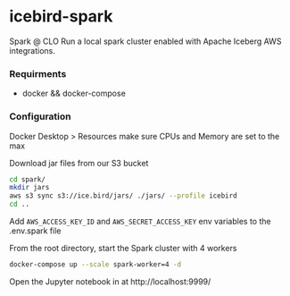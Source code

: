 # icebird-spark

Spark @ CLO
Run a local spark cluster enabled with Apache Iceberg AWS integrations.


### Requirments
- docker && docker-compose

### Configuration

Docker Desktop > Resources 
make sure CPUs and Memory are set to the max 

Download jar files from our S3 bucket

```sh
cd spark/
mkdir jars
aws s3 sync s3://ice.bird/jars/ ./jars/ --profile icebird
cd ..
```

Add `AWS_ACCESS_KEY_ID` and `AWS_SECRET_ACCESS_KEY` env variables to the .env.spark file


From the root directory, start the Spark cluster with 4 workers

```sh
docker-compose up --scale spark-worker=4 -d
```

Open the Jupyter notebook in at http://localhost:9999/
